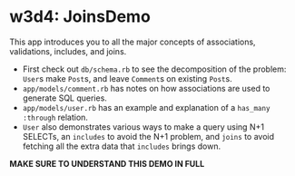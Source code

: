 # w3d4: JoinsDemo

This app introduces you to all the major concepts of associations,
validations, includes, and joins.

* First check out `db/schema.rb` to see the decomposition of the
  problem: `User`s make `Post`s, and leave `Comment`s on existing
  `Post`s.
* `app/models/comment.rb` has notes on how associations are used to
  generate SQL queries.
* `app/models/user.rb` has an example and explanation of a `has_many
  :through` relation.
* `User` also demonstrates various ways to make a query using N+1
  SELECTs, an `includes` to avoid the N+1 problem, and `joins` to
  avoid fetching all the extra data that `includes` brings down.

**MAKE SURE TO UNDERSTAND THIS DEMO IN FULL**

